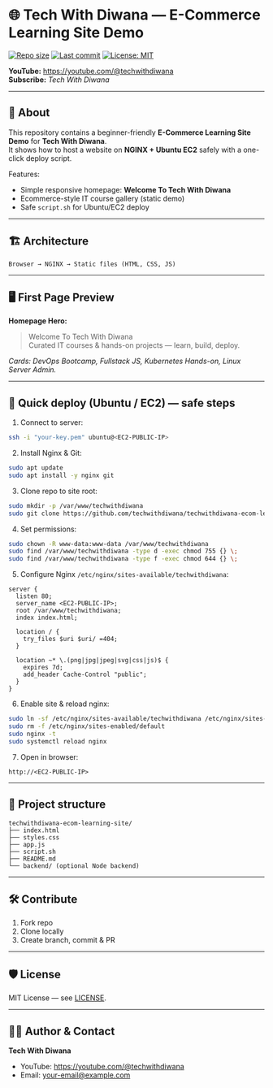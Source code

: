 # 🌐 Tech With Diwana — E-Commerce Learning Site Demo

[![Repo size](https://img.shields.io/github/repo-size/techwithdiwana/techwithdiwana-ecom-learning-site)](https://github.com/techwithdiwana/techwithdiwana-ecom-learning-site)
[![Last commit](https://img.shields.io/github/last-commit/techwithdiwana/techwithdiwana-ecom-learning-site)](https://github.com/techwithdiwana/techwithdiwana-ecom-learning-site/commits/main)
[![License: MIT](https://img.shields.io/badge/license-MIT-brightgreen)](LICENSE)

**YouTube:** https://youtube.com/@techwithdiwana  
**Subscribe:** _Tech With Diwana_

---

## 🔭 About

This repository contains a beginner-friendly **E-Commerce Learning Site Demo** for **Tech With Diwana**.  
It shows how to host a website on **NGINX + Ubuntu EC2** safely with a one-click deploy script.

Features:
- Simple responsive homepage: **Welcome To Tech With Diwana**
- Ecommerce-style IT course gallery (static demo)
- Safe `script.sh` for Ubuntu/EC2 deploy

---

## 🏗 Architecture

```
Browser → NGINX → Static files (HTML, CSS, JS)
```

---

## 🖥 First Page Preview

**Homepage Hero:**

> Welcome To Tech With Diwana  
> Curated IT courses & hands-on projects — learn, build, deploy.

_Cards: DevOps Bootcamp, Fullstack JS, Kubernetes Hands-on, Linux Server Admin._

---

## 🚀 Quick deploy (Ubuntu / EC2) — safe steps

1. Connect to server:
```bash
ssh -i "your-key.pem" ubuntu@<EC2-PUBLIC-IP>
```

2. Install Nginx & Git:
```bash
sudo apt update
sudo apt install -y nginx git
```

3. Clone repo to site root:
```bash
sudo mkdir -p /var/www/techwithdiwana
sudo git clone https://github.com/techwithdiwana/techwithdiwana-ecom-learning-site.git /var/www/techwithdiwana
```

4. Set permissions:
```bash
sudo chown -R www-data:www-data /var/www/techwithdiwana
sudo find /var/www/techwithdiwana -type d -exec chmod 755 {} \;
sudo find /var/www/techwithdiwana -type f -exec chmod 644 {} \;
```

5. Configure Nginx `/etc/nginx/sites-available/techwithdiwana`:
```nginx
server {
  listen 80;
  server_name <EC2-PUBLIC-IP>;
  root /var/www/techwithdiwana;
  index index.html;

  location / {
    try_files $uri $uri/ =404;
  }

  location ~* \.(png|jpg|jpeg|svg|css|js)$ {
    expires 7d;
    add_header Cache-Control "public";
  }
}
```

6. Enable site & reload nginx:
```bash
sudo ln -sf /etc/nginx/sites-available/techwithdiwana /etc/nginx/sites-enabled/techwithdiwana
sudo rm -f /etc/nginx/sites-enabled/default
sudo nginx -t
sudo systemctl reload nginx
```

7. Open in browser:
```
http://<EC2-PUBLIC-IP>
```

---

## 📂 Project structure

```
techwithdiwana-ecom-learning-site/
├── index.html
├── styles.css
├── app.js
├── script.sh
├── README.md
└── backend/ (optional Node backend)
```

---

## 🛠 Contribute

1. Fork repo  
2. Clone locally  
3. Create branch, commit & PR

---

## 🛡 License

MIT License — see [LICENSE](LICENSE).

---

## 👨‍🏫 Author & Contact

**Tech With Diwana**  
- YouTube: https://youtube.com/@techwithdiwana  
- Email: your-email@example.com

